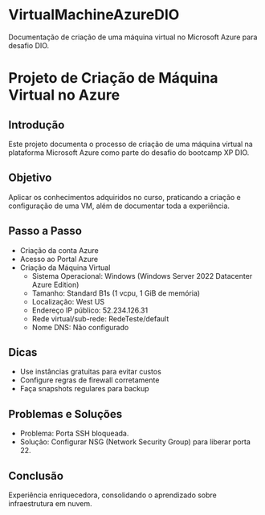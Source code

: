 # VirtualMachineAzureDIO
Documentação de criação de uma máquina virtual no Microsoft Azure para desafio DIO.

# Projeto de Criação de Máquina Virtual no Azure

## Introdução
Este projeto documenta o processo de criação de uma máquina virtual na plataforma Microsoft Azure como parte do desafio do bootcamp XP DIO.

## Objetivo
Aplicar os conhecimentos adquiridos no curso, praticando a criação e configuração de uma VM, além de documentar toda a experiência.

## Passo a Passo
- Criação da conta Azure
- Acesso ao Portal Azure
- Criação da Máquina Virtual
  - Sistema Operacional: Windows (Windows Server 2022 Datacenter Azure Edition)
  - Tamanho: Standard B1s (1 vcpu, 1 GiB de memória)
  - Localização: West US
  - Endereço IP público: 52.234.126.31
  - Rede virtual/sub-rede: RedeTeste/default
  - Nome DNS: Não configurado

## Dicas
- Use instâncias gratuitas para evitar custos
- Configure regras de firewall corretamente
- Faça snapshots regulares para backup

## Problemas e Soluções
- Problema: Porta SSH bloqueada.
- Solução: Configurar NSG (Network Security Group) para liberar porta 22.

## Conclusão
Experiência enriquecedora, consolidando o aprendizado sobre infraestrutura em nuvem.


